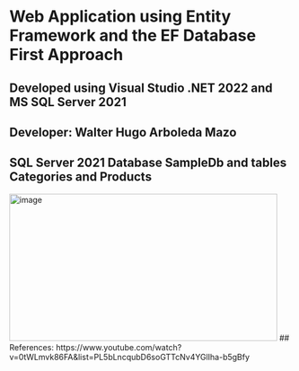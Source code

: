 # Web Application using Entity Framework and the EF Database First Approach
## Developed using Visual Studio .NET 2022 and MS SQL Server 2021
## Developer: Walter Hugo Arboleda Mazo

## SQL Server 2021 Database SampleDb and tables Categories and Products
<img width="477" height="262" alt="image" src="https://github.com/user-attachments/assets/f2f9049d-f30e-4f7d-b140-aa8edc8dfb52" />
## References:
https://www.youtube.com/watch?v=0tWLmvk86FA&list=PL5bLncqubD6soGTTcNv4YGlIha-b5gBfy
